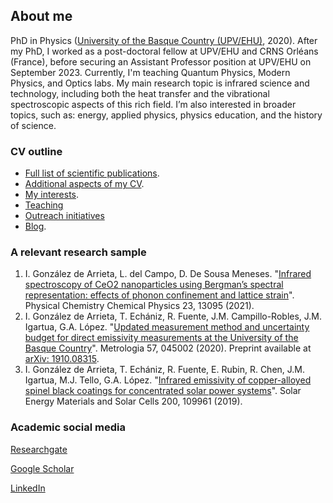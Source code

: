 ## About me

PhD in Physics ([University of the Basque Country (UPV/EHU)](https://www.ehu.eus/en/web/guest/en-home), 2020). After my PhD, I worked as a post-doctoral fellow at UPV/EHU and CRNS Orléans (France), before securing an Assistant Professor position at UPV/EHU on September 2023. Currently, I'm teaching Quantum Physics, Modern Physics, and Optics labs. My main research topic is infrared science and technology, including both the heat transfer and the vibrational spectroscopic aspects of this rich field. I’m also interested in broader topics, such as: energy, applied physics, physics education, and the history of science.

### CV outline

- [Full list of scientific publications](./list-publications.md).
- [Additional aspects of my CV](./other-cv.md).
- [My interests](./interests.md).
- [Teaching](./teaching.md)
- [Outreach initiatives](./outreach.md)
- [Blog](./blog.md).

### A relevant research sample

1. I. González de Arrieta, L. del Campo, D. De Sousa Meneses. "[Infrared spectroscopy of CeO2 nanoparticles using Bergman’s spectral representation: effects of phonon confinement and lattice strain](https://doi.org/10.1039/D1CP01259B)". Physical Chemistry Chemical Physics 23, 13095 (2021).
2. I. González de Arrieta, T. Echániz, R. Fuente, J.M. Campillo-Robles, J.M. Igartua, G.A. López. "[Updated measurement method and uncertainty budget for direct emissivity measurements at the University of the Basque Country](https://doi.org/10.1088/1681-7575/ab84ff)". Metrologia 57, 045002 (2020). Preprint available at [arXiv: 1910.08315](https://arxiv.org/abs/1910.08315).
3. I. González de Arrieta, T. Echániz, R. Fuente, E. Rubin, R. Chen, J.M. Igartua, M.J. Tello, G.A. López. "[Infrared emissivity of copper-alloyed spinel black coatings for concentrated solar power systems](https://doi.org/10.1016/j.solmat.2019.109961)". Solar Energy Materials and Solar Cells 200, 109961 (2019).

### Academic social media

[Researchgate](https://www.researchgate.net/profile/Inigo_Gonzalez_De_Arrieta)

[Google Scholar](https://scholar.google.com/citations?user=oRvyMOgAAAAJ&hl=en)

[LinkedIn](https://www.linkedin.com/in/inigo-gonzalez-de-arrieta/)
